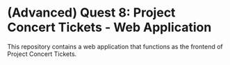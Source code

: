 # (Advanced) Quest 8: Project Concert Tickets - Web Application

This repository contains a web application that functions as the frontend of Project Concert Tickets.